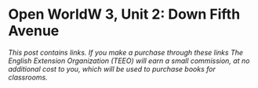 
# Open WorldW 3, Unit 2: Down Fifth Avenue
*This post contains links. If you make a purchase through these links The English Extension Organization (TEEO) will earn a small commission, at no additional cost to you, which will be used to purchase books for classrooms.*

<!--stackedit_data:
eyJoaXN0b3J5IjpbMTc2MzgwMDExMywtMTA1Nzc4NDU3NSwyMD
EyMjYxNzE2XX0=
-->